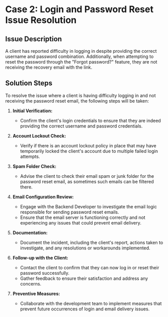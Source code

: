 # Case 2: Login and Password Reset Issue Resolution

## Issue Description
A client has reported difficulty in logging in despite providing the correct username and password combination. Additionally, when attempting to reset the password through the "Forgot password?" feature, they are not receiving the recovery email with the link.

## Solution Steps
To resolve the issue where a client is having difficulty logging in and not receiving the password reset email, the following steps will be taken:

1. **Initial Verification:**
   - Confirm the client's login credentials to ensure that they are indeed providing the correct username and password credentials.

2. **Account Lockout Check:**
   - Verify if there is an account lockout policy in place that may have temporarily locked the client's account due to multiple failed login attempts.

3. **Spam Folder Check:**
   - Advise the client to check their email spam or junk folder for the password reset email, as sometimes such emails can be filtered there.

4. **Email Configuration Review:**
   - Engage with the Backend Developer to investigate the email logic responsible for sending password reset emails.
   - Ensure that the email server is functioning correctly and not experiencing any issues that could prevent email delivery.

5. **Documentation:**
   - Document the incident, including the client's report, actions taken to investigate, and any resolutions or workarounds implemented.

6. **Follow-up with the Client:**
   - Contact the client to confirm that they can now log in or reset their password successfully.
   - Gather feedback to ensure their satisfaction and address any concerns.

7. **Preventive Measures:**
   - Collaborate with the development team to implement measures that prevent future occurrences of login and email delivery issues.
